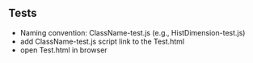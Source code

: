 Tests
------

* Naming convention: ClassName-test.js (e.g., HistDimension-test.js)
* add ClassName-test.js script link to the Test.html
* open Test.html in browser
